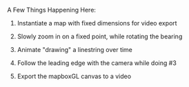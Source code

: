 

A Few Things Happening Here:

1) Instantiate a map with fixed dimensions for video export

2) Slowly zoom in on a fixed point, while rotating the bearing

3) Animate "drawing" a linestring over time

4) Follow the leading edge with the camera while doing #3

5) Export the mapboxGL canvas to a video